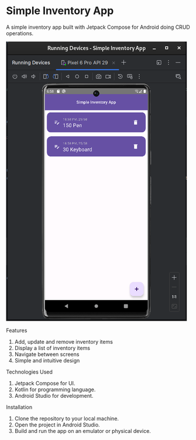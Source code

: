 # Simple Inventory App
A simple inventory app built with Jetpack Compose for Android doing CRUD operations.

![AppSs](https://raw.githubusercontent.com/dogaegeozden/Simple-Inventory-App/main/screenshots/sc_1.png)

Features

1) Add, update and remove inventory items
2) Display a list of inventory items
3) Navigate between screens
4) Simple and intuitive design

Technologies Used

1) Jetpack Compose for UI.
2) Kotlin for programming language.
3) Android Studio for development.

Installation

1) Clone the repository to your local machine.
2) Open the project in Android Studio.
3) Build and run the app on an emulator or physical device.
